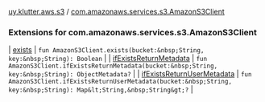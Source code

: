 [uy.klutter.aws.s3](../index.md) / [com.amazonaws.services.s3.AmazonS3Client](.)


### Extensions for com.amazonaws.services.s3.AmazonS3Client


| [exists](exists.md) | `fun AmazonS3Client.exists(bucket:&nbsp;String, key:&nbsp;String): Boolean` |
| [ifExistsReturnMetadata](if-exists-return-metadata.md) | `fun AmazonS3Client.ifExistsReturnMetadata(bucket:&nbsp;String, key:&nbsp;String): ObjectMetadata?` |
| [ifExistsReturnUserMetadata](if-exists-return-user-metadata.md) | `fun AmazonS3Client.ifExistsReturnUserMetadata(bucket:&nbsp;String, key:&nbsp;String): Map&lt;String,&nbsp;String&gt;?` |

